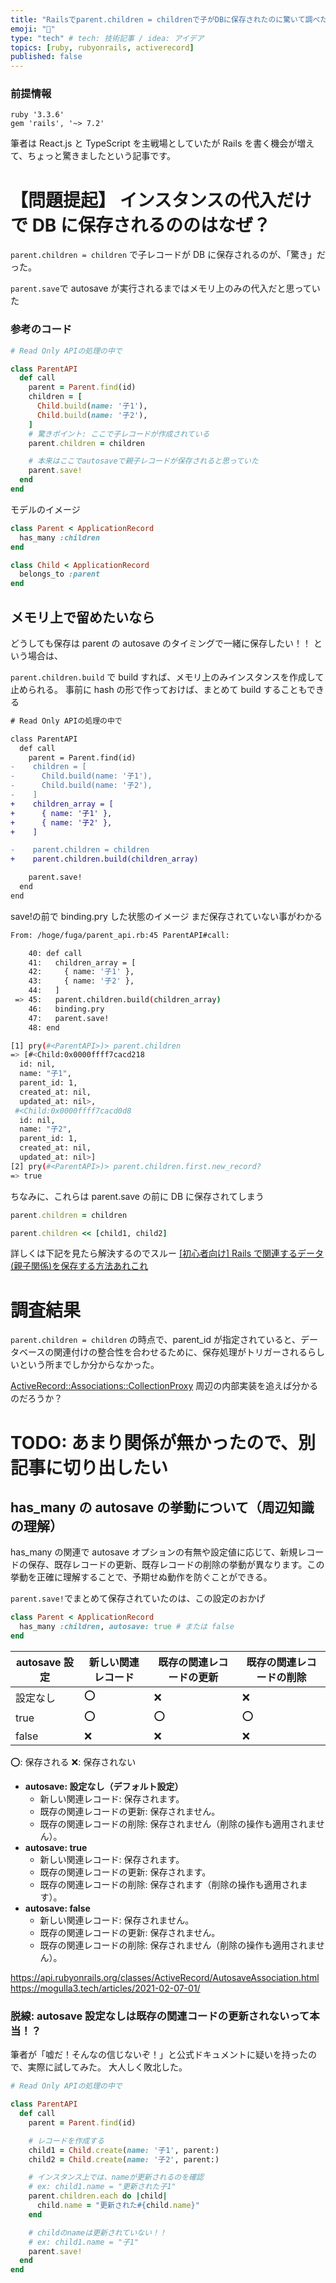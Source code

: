 ```yaml
---
title: "Railsでparent.children = childrenで子がDBに保存されたのに驚いて調べた"
emoji: "💎"
type: "tech" # tech: 技術記事 / idea: アイデア
topics: [ruby, rubyonrails, activerecord]
published: false
---
```


### 前提情報

```Gemfile
ruby '3.3.6'
gem 'rails', '~> 7.2'
```

筆者は React.js と TypeScript を主戦場としていたが
Rails を書く機会が増えて、ちょっと驚きましたという記事です。

# 【問題提起】 インスタンスの代入だけで DB に保存されるののはなぜ？

`parent.children = children`
で子レコードが DB に保存されるのが、「驚き」だった。

`parent.save`で autosave が実行されるまではメモリ上のみの代入だと思っていた

### 参考のコード

```rb
# Read Only APIの処理の中で

class ParentAPI
  def call
    parent = Parent.find(id)
    children = [
      Child.build(name: '子1'),
      Child.build(name: '子2'),
    ]
    # 驚きポイント: ここで子レコードが作成されている
    parent.children = children

    # 本来はここでautosaveで親子レコードが保存されると思っていた
    parent.save!
  end
end
```

モデルのイメージ

```rb
class Parent < ApplicationRecord
  has_many :children
end

class Child < ApplicationRecord
  belongs_to :parent
end
```

## メモリ上で留めたいなら

どうしても保存は parent の autosave のタイミングで一緒に保存したい！！
という場合は、

`parent.children.build` で build すれば、メモリ上のみインスタンスを作成して止められる。
事前に hash の形で作っておけば、まとめて build することもできる

```diff rb
# Read Only APIの処理の中で

class ParentAPI
  def call
    parent = Parent.find(id)
-    children = [
-      Child.build(name: '子1'),
-      Child.build(name: '子2'),
-    ]
+    children_array = [
+      { name: '子1' },
+      { name: '子2' },
+    ]

-    parent.children = children
+    parent.children.build(children_array)

    parent.save!
  end
end
```

save!の前で binding.pry した状態のイメージ
まだ保存されていない事がわかる

```bash
From: /hoge/fuga/parent_api.rb:45 ParentAPI#call:

    40: def call
    41:   children_array = [
    42:     { name: '子1' },
    43:     { name: '子2' },
    44:   ]
 => 45:   parent.children.build(children_array)
    46:   binding.pry
    47:   parent.save!
    48: end

[1] pry(#<ParentAPI>)> parent.children
=> [#<Child:0x0000ffff7cacd218
  id: nil,
  name: "子1",
  parent_id: 1,
  created_at: nil,
  updated_at: nil>,
 #<Child:0x0000ffff7cacd0d8
  id: nil,
  name: "子2",
  parent_id: 1,
  created_at: nil,
  updated_at: nil>]
[2] pry(#<ParentAPI>)> parent.children.first.new_record?
=> true
```

ちなみに、これらは parent.save の前に DB に保存されてしまう

```rb
parent.children = children

parent.children << [child1, child2]
```

詳しくは下記を見たら解決するのでスルー
[[初心者向け] Rails で関連するデータ(親子関係)を保存する方法あれこれ](https://qiita.com/jnchito/items/7f41ff3df900909952db)

# 調査結果

`parent.children = children` の時点で、parent_id が指定されていると、データベースの関連付けの整合性を合わせるために、保存処理がトリガーされるらしいという所までしか分からなかった。

[ActiveRecord::Associations::CollectionProxy](https://api.rubyonrails.org/classes/ActiveRecord/Associations/CollectionProxy.html) 周辺の内部実装を追えば分かるのだろうか？

# TODO: あまり関係が無かったので、別記事に切り出したい

## has_many の autosave の挙動について（周辺知識の理解）

has_many の関連で autosave オプションの有無や設定値に応じて、新規レコードの保存、既存レコードの更新、既存レコードの削除の挙動が異なります。この挙動を正確に理解することで、予期せぬ動作を防ぐことができる。

`parent.save!`でまとめて保存されていたのは、この設定のおかげ

```rb
class Parent < ApplicationRecord
  has_many :children, autosave: true # または false
end
```

| autosave 設定 | 新しい関連レコード | 既存の関連レコードの更新 | 既存の関連レコードの削除 |
| ------------- | ------------------ | ------------------------ | ------------------------ |
| 設定なし      | ⭕️                | ❌                       | ❌                       |
| true          | ⭕️                | ⭕️                      | ⭕️                      |
| false         | ❌                 | ❌                       | ❌                       |

⭕️: 保存される
❌: 保存されない

- **autosave: 設定なし（デフォルト設定）**
  - 新しい関連レコード: 保存されます。
  - 既存の関連レコードの更新: 保存されません。
  - 既存の関連レコードの削除: 保存されません（削除の操作も適用されません）。
- **autosave: true**
  - 新しい関連レコード: 保存されます。
  - 既存の関連レコードの更新: 保存されます。
  - 既存の関連レコードの削除: 保存されます（削除の操作も適用されます）。
- **autosave: false**
  - 新しい関連レコード: 保存されません。
  - 既存の関連レコードの更新: 保存されません。
  - 既存の関連レコードの削除: 保存されません（削除の操作も適用されません）。

https://api.rubyonrails.org/classes/ActiveRecord/AutosaveAssociation.html
https://mogulla3.tech/articles/2021-02-07-01/

### 脱線: autosave 設定なしは既存の関連コードの更新されないって本当！？

筆者が「嘘だ！そんなの信じないぞ！」と公式ドキュメントに疑いを持ったので、実際に試してみた。
大人しく敗北した。

```rb
# Read Only APIの処理の中で

class ParentAPI
  def call
    parent = Parent.find(id)

    # レコードを作成する
    child1 = Child.create(name: '子1', parent:)
    child2 = Child.create(name: '子2', parent:)

    # インスタンス上では、nameが更新されるのを確認
    # ex: child1.name = "更新された子1"
    parent.children.each do |child|
      child.name = "更新された#{child.name}"
    end

    # childのnameは更新されていない！！
    # ex: child1.name = "子1"
    parent.save!
  end
end
```
